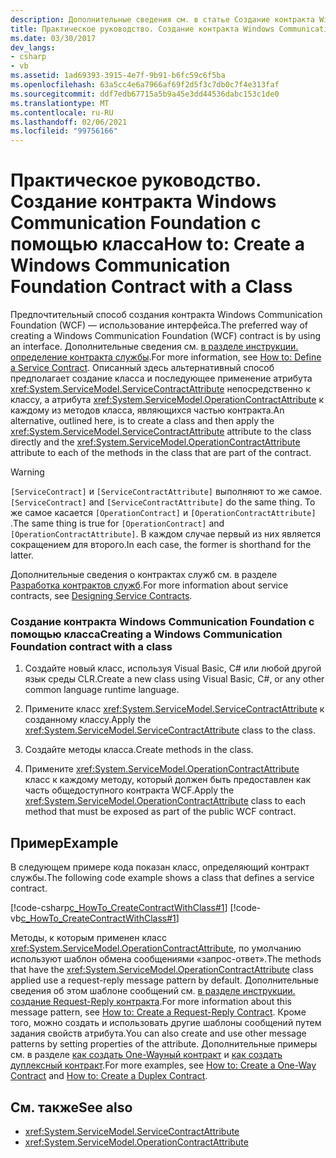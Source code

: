 ```yaml
---
description: Дополнительные сведения см. в статье Создание контракта Windows Communication Foundation с помощью класса.
title: Практическое руководство. Создание контракта Windows Communication Foundation с помощью класса
ms.date: 03/30/2017
dev_langs:
- csharp
- vb
ms.assetid: 1ad69393-3915-4e7f-9b91-b6fc59c6f5ba
ms.openlocfilehash: 63a5cc4e6a7966af69f2d5f3c7db0c7f4e313faf
ms.sourcegitcommit: ddf7edb67715a5b9a45e3dd44536dabc153c1de0
ms.translationtype: MT
ms.contentlocale: ru-RU
ms.lasthandoff: 02/06/2021
ms.locfileid: "99756166"
---
```

# <a name="how-to-create-a-windows-communication-foundation-contract-with-a-class"></a><span data-ttu-id="f3a7d-103">Практическое руководство. Создание контракта Windows Communication Foundation с помощью класса</span><span class="sxs-lookup"><span data-stu-id="f3a7d-103">How to: Create a Windows Communication Foundation Contract with a Class</span></span>

<span data-ttu-id="f3a7d-104">Предпочтительный способ создания контракта Windows Communication Foundation (WCF) — использование интерфейса.</span><span class="sxs-lookup"><span data-stu-id="f3a7d-104">The preferred way of creating a Windows Communication Foundation (WCF) contract is by using an interface.</span></span> <span data-ttu-id="f3a7d-105">Дополнительные сведения см. [в разделе инструкции. определение контракта службы](../how-to-define-a-wcf-service-contract.md).</span><span class="sxs-lookup"><span data-stu-id="f3a7d-105">For more information, see [How to: Define a Service Contract](../how-to-define-a-wcf-service-contract.md).</span></span> <span data-ttu-id="f3a7d-106">Описанный здесь альтернативный способ предполагает создание класса и последующее применение атрибута <xref:System.ServiceModel.ServiceContractAttribute> непосредственно к классу, а атрибута <xref:System.ServiceModel.OperationContractAttribute> к каждому из методов класса, являющихся частью контракта.</span><span class="sxs-lookup"><span data-stu-id="f3a7d-106">An alternative, outlined here, is to create a class and then apply the <xref:System.ServiceModel.ServiceContractAttribute> attribute to the class directly and the <xref:System.ServiceModel.OperationContractAttribute> attribute to each of the methods in the class that are part of the contract.</span></span>  
  
> [!WARNING]
> <span data-ttu-id="f3a7d-107">`[ServiceContract]` и `[ServiceContractAttribute]` выполняют то же самое.</span><span class="sxs-lookup"><span data-stu-id="f3a7d-107">`[ServiceContract]` and `[ServiceContractAttribute]` do the same thing.</span></span> <span data-ttu-id="f3a7d-108">То же самое касается `[OperationContract]` и `[OperationContractAttribute]` .</span><span class="sxs-lookup"><span data-stu-id="f3a7d-108">The same thing is true for `[OperationContract]` and `[OperationContractAttribute]`.</span></span> <span data-ttu-id="f3a7d-109">В каждом случае первый из них является сокращением для второго.</span><span class="sxs-lookup"><span data-stu-id="f3a7d-109">In each case, the former is shorthand for the latter.</span></span>  
  
 <span data-ttu-id="f3a7d-110">Дополнительные сведения о контрактах служб см. в разделе [Разработка контрактов служб](../designing-service-contracts.md).</span><span class="sxs-lookup"><span data-stu-id="f3a7d-110">For more information about service contracts, see [Designing Service Contracts](../designing-service-contracts.md).</span></span>  
  
### <a name="creating-a-windows-communication-foundation-contract-with-a-class"></a><span data-ttu-id="f3a7d-111">Создание контракта Windows Communication Foundation с помощью класса</span><span class="sxs-lookup"><span data-stu-id="f3a7d-111">Creating a Windows Communication Foundation contract with a class</span></span>  
  
1. <span data-ttu-id="f3a7d-112">Создайте новый класс, используя Visual Basic, C# или любой другой язык среды CLR.</span><span class="sxs-lookup"><span data-stu-id="f3a7d-112">Create a new class using Visual Basic, C#, or any other common language runtime language.</span></span>  
  
2. <span data-ttu-id="f3a7d-113">Примените класс <xref:System.ServiceModel.ServiceContractAttribute> к созданному классу.</span><span class="sxs-lookup"><span data-stu-id="f3a7d-113">Apply the <xref:System.ServiceModel.ServiceContractAttribute> class to the class.</span></span>  
  
3. <span data-ttu-id="f3a7d-114">Создайте методы класса.</span><span class="sxs-lookup"><span data-stu-id="f3a7d-114">Create methods in the class.</span></span>  
  
4. <span data-ttu-id="f3a7d-115">Примените <xref:System.ServiceModel.OperationContractAttribute> класс к каждому методу, который должен быть предоставлен как часть общедоступного контракта WCF.</span><span class="sxs-lookup"><span data-stu-id="f3a7d-115">Apply the <xref:System.ServiceModel.OperationContractAttribute> class to each method that must be exposed as part of the public WCF contract.</span></span>  
  
## <a name="example"></a><span data-ttu-id="f3a7d-116">Пример</span><span class="sxs-lookup"><span data-stu-id="f3a7d-116">Example</span></span>  

 <span data-ttu-id="f3a7d-117">В следующем примере кода показан класс, определяющий контракт службы.</span><span class="sxs-lookup"><span data-stu-id="f3a7d-117">The following code example shows a class that defines a service contract.</span></span>  
  
 [!code-csharp[c_HowTo_CreateContractWithClass#1](../../../../samples/snippets/csharp/VS_Snippets_CFX/c_howto_createcontractwithclass/cs/source.cs#1)]
 [!code-vb[c_HowTo_CreateContractWithClass#1](../../../../samples/snippets/visualbasic/VS_Snippets_CFX/c_howto_createcontractwithclass/vb/source.vb#1)]  
  
 <span data-ttu-id="f3a7d-118">Методы, к которым применен класс <xref:System.ServiceModel.OperationContractAttribute>, по умолчанию используют шаблон обмена сообщениями «запрос-ответ».</span><span class="sxs-lookup"><span data-stu-id="f3a7d-118">The methods that have the <xref:System.ServiceModel.OperationContractAttribute> class applied use a request-reply message pattern by default.</span></span> <span data-ttu-id="f3a7d-119">Дополнительные сведения об этом шаблоне сообщений см. [в разделе инструкции. создание Request-Reply контракта](how-to-create-a-request-reply-contract.md).</span><span class="sxs-lookup"><span data-stu-id="f3a7d-119">For more information about this message pattern, see [How to: Create a Request-Reply Contract](how-to-create-a-request-reply-contract.md).</span></span> <span data-ttu-id="f3a7d-120">Кроме того, можно создать и использовать другие шаблоны сообщений путем задания свойств атрибута.</span><span class="sxs-lookup"><span data-stu-id="f3a7d-120">You can also create and use other message patterns by setting properties of the attribute.</span></span> <span data-ttu-id="f3a7d-121">Дополнительные примеры см. в разделе [как создать One-Wayный контракт](how-to-create-a-one-way-contract.md) и [как создать дуплексный контракт](how-to-create-a-duplex-contract.md).</span><span class="sxs-lookup"><span data-stu-id="f3a7d-121">For more examples, see [How to: Create a One-Way Contract](how-to-create-a-one-way-contract.md) and [How to: Create a Duplex Contract](how-to-create-a-duplex-contract.md).</span></span>  
  
## <a name="see-also"></a><span data-ttu-id="f3a7d-122">См. также</span><span class="sxs-lookup"><span data-stu-id="f3a7d-122">See also</span></span>

- <xref:System.ServiceModel.ServiceContractAttribute>
- <xref:System.ServiceModel.OperationContractAttribute>

